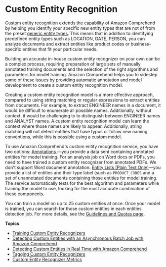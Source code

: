# Custom Entity Recognition<a name="custom-entity-recognition"></a>

Custom entity recognition extends the capability of Amazon Comprehend by helping you identify your specific new entity types that are not of from the preset [generic entity types](https://docs.aws.amazon.com/comprehend/latest/dg/how-entities.html)\. This means that in addition to identifying predefined entity types such as LOCATION, DATE, PERSON, you can analyze documents and extract entities like product codes or business\-specific entities that fit your particular needs\.

Building an accurate in\-house custom entity recognizer on your own can be a complex process, requiring preparation of large sets of manually annotated training documents and the selection of the right algorithms and parameters for model training\. Amazon Comprehend helps you to sidestep some of these issues by providing automatic annotation and model development to create a custom entity recognition model\.

Creating a custom entity recognition model is a more effective approach, compared to using string matching or regular expressions to extract entities from documents\. For example, to extract ENGINEER names in a document, it would be difficult to enumerate all possible names\. Additionally, without context, it would be challenging to to distinguish between ENGINEER names and ANALYST names\. A custom entity recognition model can learn the context where those names are likely to appear\. Additionally, string matching will not detect entities that have typos or follow new naming conventions, while this is possible using a custom model\. 

To use Amazon Comprehend's custom entity recognition service, you have two options:   [Annotations ](cer-annotation.md)—you provide a data sent containing annotated entities for model training\. For an analysis job on Word docs or PDFs, you need to have trained a custom entity recognizer from annotated PDFs\. We don't support Word document annotation\.   [Entity Lists \(Plain Text Only\)](cer-entity-list.md)—you provide a list of entities and their type label \(such as `PRODUCT_CODES` and a set of unannotated documents containing those entities for model training\.    The service automatically tests for the best algorithm and parameters while training the model to use, looking for the most accurate combination of these components\. 

You can train a model on up to 25 custom entities at once\. Once your model is trained, you can search for those custom entities in each entities detection job\. For more details, see the [Guidelines and Quotas page](https://docs.aws.amazon.com/comprehend/latest/dg/guidelines-and-limits.html)\.

**Topics**
+ [Training Custom Entity Recognizers](training-recognizers.md)
+ [Detecting Custom Entities with an Asynchronous Batch Job with Amazon Comprehend](detecting-cer.md)
+ [Detecting Custom Entities in Real Time with Amazon Comprehend](detecting-cer-real-time.md)
+ [Tagging Custom Entity Recognizers](CER-tagging.md)
+ [Custom Entity Recognizer Metrics](cer-metrics.md)